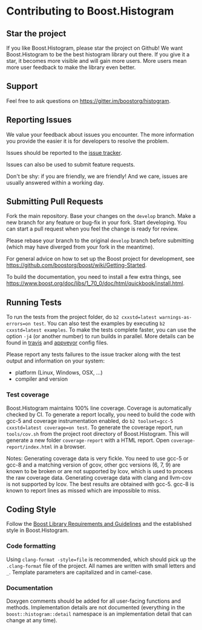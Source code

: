 # Contributing to Boost.Histogram

## Star the project

If you like Boost.Histogram, please star the project on Github! We want Boost.Histogram to be the best histogram library out there. If you give it a star, it becomes more visible and will gain more users. More users mean more user feedback to make the library even better.

## Support

Feel free to ask questions on https://gitter.im/boostorg/histogram.

## Reporting Issues

We value your feedback about issues you encounter. The more information you provide the easier it is for developers to resolve the problem.

Issues should be reported to the [issue tracker](
https://github.com/boostorg/histogram/issues?state=open).

Issues can also be used to submit feature requests.

Don't be shy: if you are friendly, we are friendly! And we care, issues are usually answered within a working day.

## Submitting Pull Requests

Fork the main repository. Base your changes on the `develop` branch. Make a new branch for any feature or bug-fix in your fork. Start developing. You can start a pull request when you feel the change is ready for review.

Please rebase your branch to the original `develop` branch before submitting (which may have diverged from your fork in the meantime).

For general advice on how to set up the Boost project for development, see
https://github.com/boostorg/boost/wiki/Getting-Started.

To build the documentation, you need to install a few extra things, see
https://www.boost.org/doc/libs/1_70_0/doc/html/quickbook/install.html.

## Running Tests

To run the tests from the project folder, do `b2 cxxstd=latest warnings-as-errors=on test`. You can also test the examples by executing `b2 cxxstd=latest examples`. To make the tests complete faster, you can use the option `-j4` (or another number) to run builds in parallel.
More details can be found in [travis](https://github.com/boostorg/histogram/blob/develop/.travis.yml) and [appveyor](https://github.com/boostorg/histogram/blob/develop/.appveyor.yml) config files. 

Please report any tests failures to the issue tracker along with the test
output and information on your system:

* platform (Linux, Windows, OSX, ...)
* compiler and version

### Test coverage

Boost.Histogram maintains 100% line coverage. Coverage is automatically checked by CI. To generate a report locally, you need to build the code with gcc-5 and coverage instrumentation enabled, do `b2 toolset=gcc-5 cxxstd=latest coverage=on test`. To generate the coverage report, run `tools/cov.sh` from the project root directory of Boost.Histogram. This will generate a new folder `coverage-report` with a HTML report. Open `coverage-report/index.html` in a browser.

Notes: Generating coverage data is very fickle. You need to use gcc-5 or gcc-8 and a matching version of gcov, other gcc versions (6, 7, 9) are known to be broken or are not supported by lcov, which is used to process the raw coverage data. Generating coverage data with clang and llvm-cov is not supported by lcov. The best results are obtained with gcc-5. gcc-8 is known to report lines as missed which are impossible to miss.

## Coding Style

Follow the [Boost Library Requirements and Guidelines](https://www.boost.org/development/requirements.html) and the established style in Boost.Histogram.

### Code formatting

Using `clang-format -style=file` is recommended, which should pick up the `.clang-format` file of the project. All names are written with small letters and `_`. Template parameters are capitalized and in camel-case.

### Documentation

Doxygen comments should be added for all user-facing functions and methods. Implementation details are not documented (everything in the `boost::histogram::detail` namespace is an implementation detail that can change at any time).
